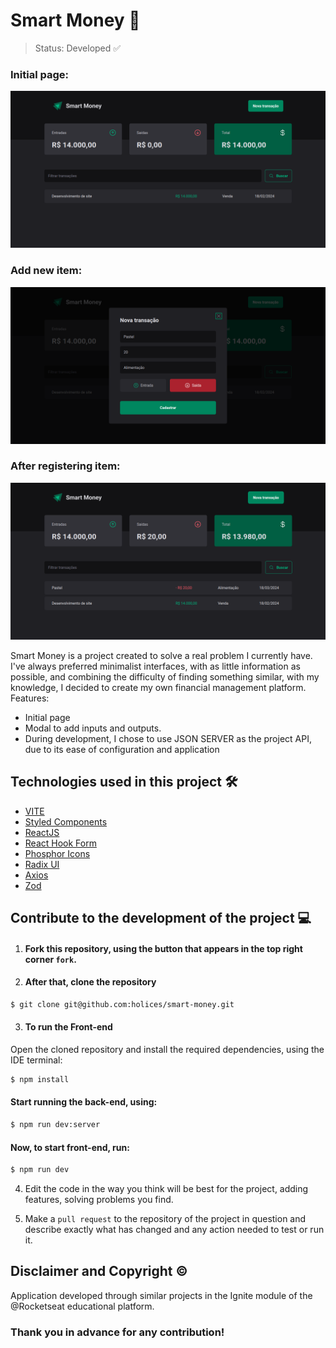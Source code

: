 # Smart Money 📱

> Status: Developed ✅

### Initial page:
![Project image](./src/assets/screen-1.png)
### Add new item:
![Project image](./src/assets/screen-2.png)
### After registering item:
![Project image](./src/assets/screen-3.png)

Smart Money is a project created to solve a real problem I currently have. I've always preferred minimalist interfaces, with as little information as possible, and combining the difficulty of finding something similar, with my knowledge, I decided to create my own financial management platform. Features:
- Initial page
- Modal to add inputs and outputs.
- During development, I chose to use JSON SERVER as the project API, due to its ease of configuration and application


## Technologies used in this project 🛠️

- [VITE](https://vitejs.dev/)
- [Styled Components](https://styled-components.com/)
- [ReactJS](https://legacy.reactjs.org/docs/getting-started.html)
- [React Hook Form](https://react-hook-form.com/)
- [Phosphor Icons](https://phosphoricons.com/)
- [Radix UI](https://www.radix-ui.com/)
- [Axios](https://axios-http.com/docs/intro)
- [Zod](https://zod.dev/)

## Contribute to the development of the project 💻

1. #### Fork this repository, using the button that appears in the top right corner `fork`.
2. #### After that, clone the repository

```bash
$ git clone git@github.com:holices/smart-money.git
```

3. #### To run the Front-end


Open the cloned repository and install the required dependencies, using the IDE terminal:
```bash
$ npm install
```

#### Start running the back-end, using:
```bash
$ npm run dev:server
```

#### Now, to start front-end, run:
```bash
$ npm run dev
```

4. Edit the code in the way you think will be best for the project, adding features, solving problems you find.

5. Make a `pull request` to the repository of the project in question and describe exactly what has changed and any action needed to test or run it.

## Disclaimer and Copyright ©️
Application developed through similar projects in the Ignite module of the @Rocketseat educational platform.

### Thank you in advance for any contribution!
